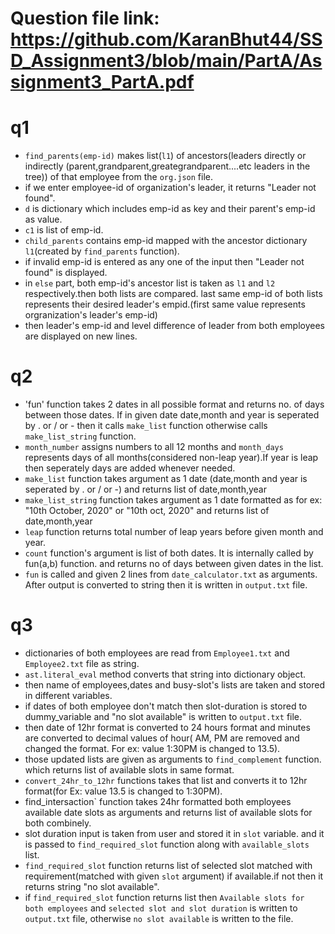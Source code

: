 # Question file link: https://github.com/KaranBhut44/SSD_Assignment3/blob/main/PartA/Assignment3_PartA.pdf
# q1
 - `find_parents(emp-id)` makes list(`l1`) of ancestors(leaders directly or indirectly (parent,grandparent,greategrandparent....etc leaders in the tree)) of that employee from the `org.json` file.
 - if we enter employee-id of organization's leader, it returns "Leader not found".
 - `d` is dictionary which includes emp-id as key and their parent's emp-id as value.
 - `c1` is list of emp-id.
 - `child_parents` contains emp-id mapped with the ancestor dictionary `l1`(created by `find_parents` function).
 - if invalid emp-id is entered as any one of the input then "Leader not found" is displayed.
 - in `else` part, both emp-id's ancestor list is taken as `l1` and `l2` respectively.then both lists are compared. last same emp-id of both lists represents their desired leader's empid.(first same value represents orgranization's leader's emp-id)
 - then leader's emp-id and level difference of leader from both employees are displayed on new lines.

# q2
 - 'fun' function takes 2 dates in all possible format and returns no. of days between those dates. If in given date date,month and year is seperated by . or / or - then it calls `make_list` function otherwise calls `make_list_string` function.
 - `month_number` assigns numbers to all 12 months and `month_days` represents days of all months(considered non-leap year).If year is leap then seperately days are added whenever needed.
 - `make_list` function takes argument as 1 date (date,month and year is seperated by . or / or -) and returns list of date,month,year
 - `make_list_string` function takes argument as 1 date formatted as for ex: "10th October, 2020" or "10th oct, 2020" and returns list of date,month,year
 - `leap` function returns total number of leap years before given month and year.
 - `count` function's argument is list of both dates. It is internally called by fun(a,b) function. and returns no of days between given dates in the list.
 - `fun` is called and given 2 lines from `date_calculator.txt` as arguments. After output is converted to string then it is written in `output.txt` file.

# q3
 - dictionaries of both employees are read from `Employee1.txt` and `Employee2.txt` file as string. 
 - `ast.literal_eval` method converts that string into dictionary object.
 - then name of employees,dates and busy-slot's lists are taken and stored in different variables.
 - if dates of both employee don't match then slot-duration is stored to dummy_variable and "no slot available" is written to `output.txt` file.
 - then date of 12hr format is converted to 24 hours format and minutes are converted to decimal values of hour( AM, PM are removed and changed the format. For ex: value 1:30PM is changed to 13.5).
 - those updated lists are given as arguments to `find_complement` function. which returns list of available slots in same format.
 - `convert_24hr_to_12hr` functions takes that list and converts it to 12hr format(for Ex: value 13.5 is changed to 1:30PM).
 - find_intersaction` function takes 24hr formatted both employees available date slots as arguments and returns list of available slots for both combinely.
 - slot duration input is taken from user and stored it in `slot` variable. and it is passed to `find_required_slot` function along with `available_slots` list.
 - `find_required_slot` function returns list of selected slot matched with requirement(matched with given `slot` argument) if available.if not then it returns string "no slot available".
 - if `find_required_slot` function returns list then  `Available slots for both employees` and `selected slot and slot duration` is written to `output.txt` file, otherwise `no slot available` is written to the file. 
